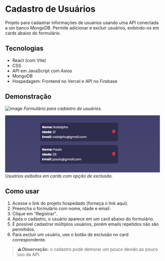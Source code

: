# Cadastro de Usuários

Projeto para cadastrar informações de usuários usando uma API conectada a um banco MongoDB. Permite adicionar e excluir usuários, exibindo-os em cards abaixo do formulário.

## Tecnologias

- React (com Vite)  
- CSS  
- API em JavaScript com Axios  
- MongoDB  
- Hospedagem: Frontend no Vercel e API no Firebase  

## Demonstração

![image](https://github.com/user-attachments/assets/2212a93e-2ed4-4fe1-95fa-0810e7ad4bb8)
*Formulário para cadastro de usuários.*

![Lista de usuários cadastrados](./public/lista-de-usuarios.png)  
*Usuários exibidos em cards com opção de exclusão.*

## Como usar

1. Acesse o link do projeto hospedado (forneça o link aqui).  
2. Preencha o formulário com nome, idade e email.  
3. Clique em "Registrar".  
4. Após o cadastro, o usuário aparece em um card abaixo do formulário.  
5. É possível cadastrar múltiplos usuários, porém emails repetidos não são permitidos.  
6. Para excluir um usuário, use o botão de exclusão no card correspondente.

> ⚠️**Observação:** o cadastro pode demorar um pouco devido ao pouco uso da API.
